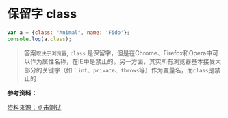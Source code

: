 # 保留字 class

```js
var a = {class: "Animal", name: 'Fido'};
console.log(a.class);
```

> 答案`取决于浏览器`, `class` 是保留字，但是在Chrome、Firefox和Opera中可以作为属性名称，在IE中是禁止的。另一方面，其实所有浏览器基本接受大部分的关键字（如：`int`、`private`、`throws`等）作为变量名，而`class`是禁止的

**参考资料：**

[资料来源：点击测试](http://javascript-puzzlers.herokuapp.com/)